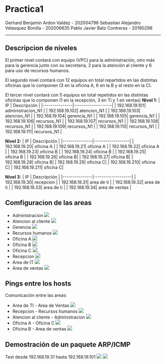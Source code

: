 # Practica1
Gerhard Benjamin Ardon Valdez - 202004796
Sebastian Alejandro Velasquez Bonilla - 202006635
Pablo Javier Batz Contreras - 20190298

---
## Descripcion de niveles 
El primer nivel contará con equipo (VPC) para la administración, otro más para la gerencia 
junto con su secretaria, 2 para la atención al cliente y 6 para uso de recursos humanos. 

El segundo nivel contará con 12 equipos en total repartidos en las distintas oficinas que lo 
componen (3 en la oficina A, 6 en la B y el resto en la C). 

El tercer nivel contará con 5 equipos en total repetidos en las distintas oficinas que lo 
componen (1 en la recepción, 3 en Ti y 1 en ventas)
**Nivel 1:**
| IP            | Descripción       |
|---------------|-------------------|
| 192.168.19.101| administracion_N1 |
| 192.168.19.102| atencion_N1       |
| 192.168.19.103| atencion_N1       |
| 192.168.19.104| gerencia_N1       |
| 192.168.19.105| gerencia_N1       |
| 192.168.19.106| recursos_N1       |
| 192.168.19.107| recursos_N1       |
| 192.168.19.108| recursos_N1       |
| 192.168.19.109| recursos_N1       |
| 192.168.19.110| recursos_N1       |
| 192.168.19.111| recursos_N1       |

**Nivel 2:**
| IP            | Descripción      |
|---------------|------------------|
| 192.168.19.20| oficina A |
| 192.168.19.21| oficina A |
| 192.168.19.22| oficina A |
| 192.168.19.23| oficina B |
| 192.168.19.24| oficina B |
| 192.168.19.25| oficina B |
| 192.168.19.26|  oficina B|
| 192.168.19.27|  oficina B|
| 192.168.19.28|  oficina B|
| 192.168.19.29|  oficina C|
| 192.168.19.210| oficina C|
| 192.168.19.211| oficina C|

**Nivel 3:**
| IP            | Descripción       |
|---------------|-------------------|
| 192.168.19.30| recepcion       |
| 192.168.19.31| area de ti      |
| 192.168.19.32| area de ti      |
| 192.168.19.33| area de ti      |
| 192.168.19.34| area de ventas  |

## Comfiguracion de las areas 
- Administracion
  ![](./assets/cAdministracion.PNG)
- Atencion al cliente
  ![](./assets/cAtencion.PNG)
- Gerencia 
  ![](./assets/cGerencia.PNG)
- Recursos humanos
  ![](./assets/cRH.PNG)
- Oficina A
  ![](./assets/cA.PNG)
- Oficina B
  ![](./assets/cB.PNG)
- Oficina C
  ![](./assets/cC.PNG)
- Recepcion 
  ![](./assets/cRecepcion.PNG)
- Area de IT
  ![](./assets/cTI.PNG)
- Area de ventas
  ![](./assets/cVentas.PNG)


## Pings entre los hosts
Comunicación entre las areas:
- Area de TI - Area de Ventas 
  ![](./assets/ping1.PNG)
- Recepcion - Recursos humanos 
  ![](./assets/ping2.PNG)
- Atencion al cliente - Administracion
  ![](./assets/ping3.PNG)
- Oficina A - Oficina C
  ![](./assets/ping4.PNG)
- Oficina B - Area de ventas
  ![](./assets/ping5.PNG) 



## Demostración de un paquete ARP/ICMP

Test desde 192.168.19.31 hasta 192.168.19.101
  ![](./assets/1.PNG)
  ![](./assets/2.PNG)